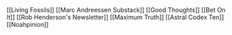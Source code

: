 [[Living Fossils]]
[[Marc Andreessen Substack]]
[[Good Thoughts]]
[[Bet On It]]
[[Rob Henderson's Newsletter]]
[[Maximum Truth]]
[[Astral Codex Ten]]
[[Noahpinion]]